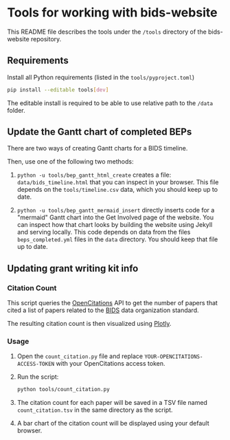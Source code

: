 # Tools for working with bids-website

This README file describes the tools under the `/tools` directory of the bids-website repository.

## Requirements

Install all Python requirements (listed in the `tools/pyproject.toml`)

```bash
pip install --editable tools[dev]
```
The editable install is required to be able to use relative path to the `/data` folder.

## Update the Gantt chart of completed BEPs

There are two ways of creating Gantt charts for a BIDS timeline.

Then, use one of the following two methods:

1. `python -u tools/bep_gantt_html_create` creates a file: `data/bids_timeline.html` that you can inspect in your browser.
   This file depends on the `tools/timeline.csv` data, which you should keep up to date.

1. `python -u tools/bep_gantt_mermaid_insert` directly inserts code
   for a "mermaid" Gantt chart into the Get Involved page of the website.
   You can inspect how that chart looks by building the website using Jekyll and serving locally.
   This code depends on data from the files `beps_completed.yml` files in the `data` directory.
   You should keep that file up to date.

## Updating grant writing kit info

### Citation Count

This script queries the [OpenCitations](https://opencitations.net/index/coci) API
to get the number of papers that cited a list of papers related to the [BIDS](https://bids.neuroimaging.io/) data organization standard.

The resulting citation count is then visualized using [Plotly](https://plotly.com/python/).

### Usage

1. Open the `count_citation.py` file and replace `YOUR-OPENCITATIONS-ACCESS-TOKEN` with your OpenCitations access token.

1. Run the script:

   ```bash
   python tools/count_citation.py
   ```

1. The citation count for each paper will be saved in a TSV file named `count_citation.tsv`
   in the same directory as the script.

1. A bar chart of the citation count will be displayed using your default browser.

